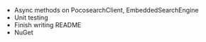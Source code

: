 ﻿- Async methods on PocosearchClient, EmbeddedSearchEngine
- Unit testing
- Finish writing README
- NuGet